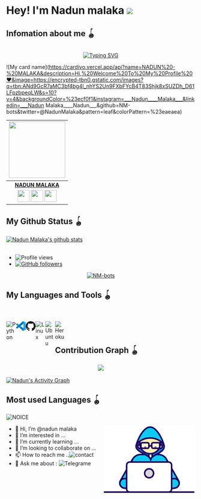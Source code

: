 # Hey! I'm Nadun malaka <img src="https://camo.githubusercontent.com/2c8b3670d933220ae3c023fa1d568682975cce3f10799d0d3ff5ecac394b4ee8/68747470733a2f2f6d656469612e67697068792e636f6d2f6d656469612f31326f75664342304d795a31476f2f67697068792e676966" width="50px">


## Infomation about me 🪀

## <!-- Typing SVG -->
<p align="center">
    <a href="https://git.io/J0hKr">
        <img
        src="https://readme-typing-svg.herokuapp.com?size=30&width=800&lines=Welcome+To+Nadun+Malaka+Profile."
            alt="Typing SVG"
        />
    </a>
</p>

![My card name](https://cardivo.vercel.app/api?name=NADUN%20-%20MALAKA&description=Hi,%20Welcome%20To%20My%20Profile%20❤&image=https://encrypted-tbn0.gstatic.com/images?q=tbn:ANd9GcR7aMC3bf4bg4l_nhYS2Un9FXbFYcB4T83Shjk8xSUZDh_D61LFpzbpeqLW&s=10?v=4&backgroundColor=%23ecf0f1&instagram=___Nadun____Malaka___&linkedin=___Nadun Malaka____Nadun___&github=NM-bots&twitter=@NadunMalaka&pattern=leaf&colorPattern=%23eaeaea)

<!-- Your badges
You can use the website to generate badges: https://shields.io/
-->
|  <a href="https://t.me/NM_rider/"><img src="https://avatars.githubusercontent.com/u/89643714?s=400&u=ba69534a1ca3a1be6644edd759574cad56d57beb&v=4" width="150px" height="150px" /></a> |
|:---------------------------------------------------------------------------------------------------------------------------------------: |
|       **[NADUN MALAKA](https://t.me/NM_rider/)**                                                                                |
| <a href="https://github.com/NM-bots"><img src="https://cdn.iconscout.com/icon/free/png-256/github-108-438008.png" width="32px" height="32px"></a> <a href="https://www.facebook.com/Nadun malaka"><img src="https://i.ibb.co/zmYNW4p/facebook.png" width="32px" height="32px"></a> <a href="https://www.instagram.com/malaka malaka"><img src="https://cdn2.iconfinder.com/data/icons/social-icons-33/128/Instagram-256.png" width="32px" height="32px"></a>  


## My Github Status 🪀

 <a href="https://github.com/NM-bots/handle-path-oz">
    <img align="center" alt="Nadun Malaka's github stats" src="https://github-readme-stats.vercel.app/api?username=NM-bots&show_icons=true&theme=midnight-purple" />
  </a>
  <br />
  <br />
  
- ![Profile views](https://gpvc.arturio.dev/NM-bots)
- [![GitHub followers](https://img.shields.io/github/followers/NM-bots.svg?style=social&label=Follow&maxAge=2592000)](https://github.com/NM-bots?tab=followers)

<p align="center"> <a href="https://github.com/NM-bots"><img src="https://github-profile-trophy.vercel.app/?username=NM-bots&no-bg=true" alt="NM-bots" /></a> </p>

## My Languages and Tools 🪀
<br />

[<img align="left" alt="Python" width="26px" src="https://upload.wikimedia.org/wikipedia/commons/thumb/c/c3/Python-logo-notext.svg/600px-Python-logo-notext.svg.png" />](https://python.org/)
[<img align="left" alt="Visual Studio Code" width="26px" src="https://raw.githubusercontent.com/github/explore/80688e429a7d4ef2fca1e82350fe8e3517d3494d/topics/visual-studio-code/visual-studio-code.png" />](https://code.visualstudio.com/)
[<img align="left" alt="GitHub" width="26px" src="https://raw.githubusercontent.com/github/explore/78df643247d429f6cc873026c0622819ad797942/topics/github/github.png" />](https://git-scm.com/)
[<img align="left" alt="Linux" width="26px" src="https://www.freepnglogos.com/uploads/linux-png/difference-between-linux-and-window-operating-system-3.png" />](https://www.linux.org/)
[<img align="left" alt="Ubuntu" width="26px" src="https://assets.ubuntu.com/v1/29985a98-ubuntu-logo32.png" />](https://www.ubuntu.com)
[<img align="left" alt="Heroku" width="26px" src="https://www.nicepng.com/png/full/223-2233246_heroku-logo-salesforce-heroku.png" />](https://heroku.com/)

<br />
<br />

## Contribution Graph 🪀

<p align="center">
  <a href="https://github.com/NM-bots">
    <img src="https://github-readme-streak-stats.herokuapp.com/?user=NM-bots#version3"/>
  </a>
</p>
<a href="h


 <a href="https://github.com/NM-bots"><img alt="Nadun's Activity Graph" src="https://activity-graph.herokuapp.com/graph?username=NM-bots&bg_color=1F222E&color=F8D866&line=F85D7F&point=FFFFFF&hide_border=true" /></a>

## Most used Languages 🪀
![NOICE](https://github-readme-stats.vercel.app/api/top-langs/?username=NM-bots&theme=dark&show_icons=true)


  <img align="right" src="https://github.com/RazorKenway/RazorKenway/raw/main/Developer.gif" style="max-width:100%;">
 
- 👋 Hi, I’m @nadun malaka
- 👀 I’m interested in ...
- 🌱 I’m currently learning ...
- 💞️ I’m looking to collaborate on ...
- 📫 How to reach me ..![contact](https://img.shields.io/badge/Contact%20me-On%20Telegrame-blue)
- 💬 Ask me about : ![Telegrame](https://img.shields.io/badge/Go%20to-NM_rider-brightgreen)




<!---
NM-bots/NM-bots is a ✨ special ✨ repository because its `README.md` (this file) appears on your GitHub profile.
You can click the Preview link to take a look at your changes.
--->
